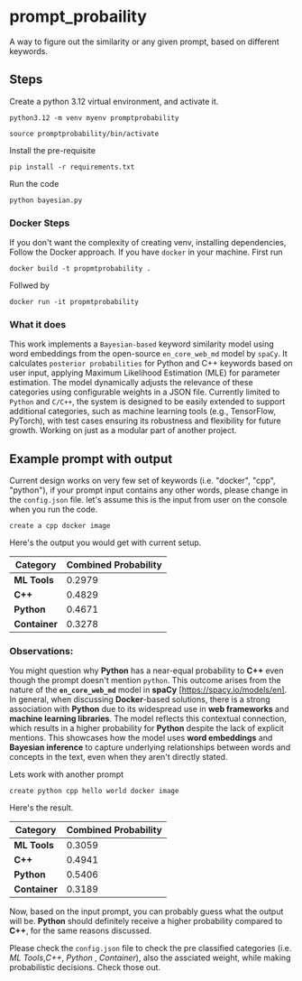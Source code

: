 # prompt_probaility
A way to figure out the similarity or any given prompt, based on different keywords.

## Steps
Create a python 3.12 virtual environment, and activate it.
```
python3.12 -m venv myenv promptprobability

source promptprobability/bin/activate
```


Install the pre-requisite
```
pip install -r requirements.txt
```

Run the code 

```
python bayesian.py
```
### Docker Steps
If you don't want the complexity of creating venv, installing dependencies, Follow the Docker approach. If you have `docker` in your machine. First run

```
docker build -t propmtprobability .
```
Follwed by 
```
docker run -it propmtprobability
```
### What it does
This work implements a `Bayesian-based` keyword similarity model using word embeddings from the open-source `en_core_web_md` model by `spaCy`. It calculates `posterior probabilities` for Python and C++ keywords based on user input, applying Maximum Likelihood Estimation (MLE) for parameter estimation. The model dynamically adjusts the relevance of these categories using configurable weights in a JSON file. Currently limited to `Python` and `C/C++`, the system is designed to be easily extended to support additional categories, such as machine learning tools (e.g., TensorFlow, PyTorch), with test cases ensuring its robustness and flexibility for future growth. Working on just as a modular part of another project.

## Example prompt with output
Current design works on very few set of keywords (i.e. "docker", "cpp", "python"), if your prompt input contains any other words, please change in the `config.json` file.
let's assume this is the input from user on the console when you run the code.
```
create a cpp docker image
```
Here's the output you would get with current setup.

| **Category**   | **Combined Probability** |
|----------------|--------------------------|
| **ML Tools**   | 0.2979                   |
| **C++**        | 0.4829                   |
| **Python**     | 0.4671                   |
| **Container**  | 0.3278                   |

### Observations:
You might question why **Python** has a near-equal probability to **C++** even though the prompt doesn't mention `python`. This outcome arises from the nature of the **`en_core_web_md`** model in **spaCy** [https://spacy.io/models/en]. In general, when discussing **Docker**-based solutions, there is a strong association with **Python** due to its widespread use in **web frameworks** and **machine learning libraries**.
The model reflects this contextual connection, which results in a higher probability for **Python** despite the lack of explicit mentions. This showcases how the model uses **word embeddings** and **Bayesian inference** to capture underlying relationships between words and concepts in the text, even when they aren't directly stated.

Lets work with another prompt
```
create python cpp hello world docker image
```
Here's the result.

| **Category**   | **Combined Probability** |
|----------------|--------------------------|
| **ML Tools**   | 0.3059                  |
| **C++**        | 0.4941                  |
| **Python**     | 0.5406                  |
| **Container**  | 0.3189                  |

Now, based on the input prompt, you can probably guess what the output will be. **Python** should definitely receive a higher probability compared to **C++**, for the same reasons discussed.

Please check the `config.json` file to check the pre classified categories (i.e. *ML Tools*,*C++*, *Python* , *Container*), also the assciated weight, while making probabilistic decisions. Check those out.  



